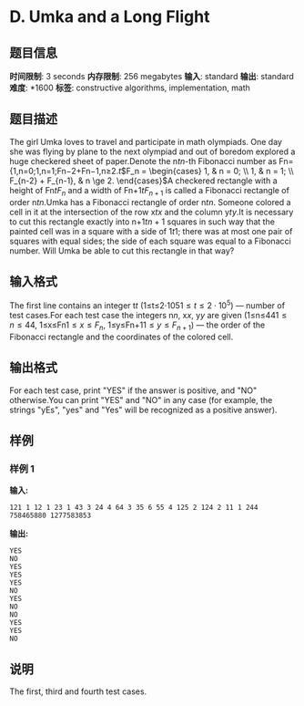 # D. Umka and a Long Flight

## 题目信息

**时间限制**: 3 seconds
**内存限制**: 256 megabytes
**输入**: standard
**输出**: standard
**难度**: *1600
**标签**: constructive algorithms, implementation, math

## 题目描述

The girl Umka loves to travel and participate in math olympiads. One day she was flying by plane to the next olympiad and out of boredom explored a huge checkered sheet of paper.Denote the n$t$$n$-th Fibonacci number as Fn={1,n=0;1,n=1;Fn−2+Fn−1,n≥2.$t$$F_n = \begin{cases} 1, & n = 0; \\ 1, & n = 1; \\ F_{n-2} + F_{n-1}, & n \ge 2. \end{cases}$A checkered rectangle with a height of Fn$t$$F_n$ and a width of Fn+1$t$$F_{n+1}$ is called a Fibonacci rectangle of order n$t$$n$.Umka has a Fibonacci rectangle of order n$t$$n$. Someone colored a cell in it at the intersection of the row x$t$$x$ and the column y$t$$y$.It is necessary to cut this rectangle exactly into n+1$t$$n+1$ squares in such way that the painted cell was in a square with a side of 1$t$$1$; there was at most one pair of squares with equal sides; the side of each square was equal to a Fibonacci number. Will Umka be able to cut this rectangle in that way?

## 输入格式

The first line contains an integer t$t$ (1≤t≤2⋅105$1 \le t \le 2 \cdot 10^5$) — number of test cases.For each test case the integers n$n$, x$x$, y$y$ are given (1≤n≤44$1 \le n \le 44$, 1≤x≤Fn$1 \le x \le F_n$, 1≤y≤Fn+1$1 \le y \le F_{n+1}$) — the order of the Fibonacci rectangle and the coordinates of the colored cell.

## 输出格式

For each test case, print "YES" if the answer is positive, and "NO" otherwise.You can print "YES" and "NO" in any case (for example, the strings "yEs", "yes" and "Yes" will be recognized as a positive answer).

## 样例

### 样例 1

**输入:**
```
121 1 12 1 23 1 43 3 24 4 64 3 35 6 55 4 125 2 124 2 11 1 244 758465880 1277583853
```

**输出:**
```
YES
NO
YES
YES
YES
NO
YES
NO
NO
YES
YES
NO
```

## 说明

The first, third and fourth test cases.
